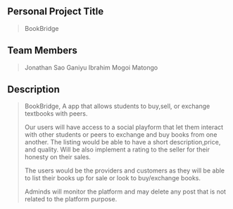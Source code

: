 ## Personal Project Title
>BookBridge

## Team Members
>Jonathan Sao
>Ganiyu Ibrahim
>Mogoi Matongo



## Description
>BookBridge, A app that allows students to buy,sell, or exchange textbooks with peers.
>
>Our users will have access to a social playform that let them interact with other students or peers to exchange and buy books from one another. The listing would be able to have a short description,price, and quality.
>Will be also implement a rating to the seller for their honesty on their sales.
>
>The users would be the providers and customers as they will be able to list their books up for sale or look to buy/exchange books.
>
>Adminds will monitor the platform and may delete any post that is not related to the platform purpose.
